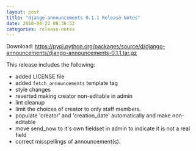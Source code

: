 ```yaml
---
layout: post
title: "django-announcements 0.1.1 Release Notes"
date: 2010-04-22 08:36:52
categories: release-notes
---
```


Download: <https://pypi.python.org/packages/source/d/django-announcements/django-announcements-0.1.1.tar.gz>

This release includes the following:

* added LICENSE file
* added `fetch_announcements` template tag
* style changes
* reverted making creator non-editable in admin
* lint cleanup
* limit the choices of creator to only staff members.
* populate 'creator' and 'creation_date' automatically and make non-editable
* move send_now to it's own fieldset in admin to indicate it is not a real field
* correct misspellings of announcement(s).
